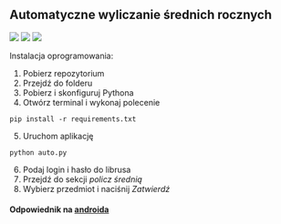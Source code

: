 ## Automatyczne wyliczanie średnich rocznych
[![](https://img.shields.io/badge/python-3.7%2B-blue)](https://www.python.org/downloads/release/python-378/) [![](https://img.shields.io/badge/license-Beerware-green)](https://pl.wikipedia.org/wiki/Licencja_oprogramowania) [![](https://img.shields.io/badge/platform-librus.pl-brightgreen)](https://portal.librus.pl/rodzina)

Instalacja oprogramowania:
1. Pobierz repozytorium
2. Przejdź do folderu
3. Pobierz i skonfiguruj Pythona
4. Otwórz terminal i wykonaj polecenie
```
pip install -r requirements.txt
```
5. Uruchom aplikację
```
python auto.py
```
6. Podaj login i hasło do librusa
7. Przejdź do sekcji *policz średnią*
8. Wybierz przedmiot i naciśnij *Zatwierdź*

#### Odpowiednik na [androida](https://github.com/stasio14/LibrusAppMobile) 
